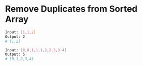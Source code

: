 # Remove Duplicates from Sorted Array

```sh
Input: [1,1,2]
Output: 2
# [1,2]

Input: [0,0,1,1,1,2,2,3,3,4]
Output: 5
# [0,1,2,3,4]
```